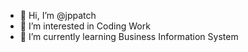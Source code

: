 - 👋 Hi, I’m @jppatch
- 👀 I’m interested in Coding Work
- 🌱 I’m currently learning Business Information System


<!---
jppatch/jppatch is a ✨ special ✨ repository because its `README.md` (this file) appears on your GitHub profile.
You can click the Preview link to take a look at your changes.
--->
